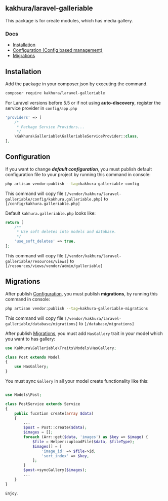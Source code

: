 ## kakhura/laravel-galleriable

This package is for create modules, which has media gallery.
### Docs
* [Installation](#installation)
* [Configuration (Config based management)](#configuration)
* [Migrations](#migrations)

## Installation
Add the package in your composer.json by executing the command.

```bash
composer require kakhura/laravel-galleriable
```

For Laravel versions before 5.5 or if not using **auto-discovery**, register the service provider in `config/app.php`

```php
'providers' => [
    /*
     * Package Service Providers...
     */
    \Kakhura\Galleriable\GalleriableServiceProvider::class,
],
```


## Configuration

If you want to change ***default configuration***, you must publish default configuration file to your project by running this command in console:
```bash
php artisan vendor:publish --tag=kakhura-galleriable-config
```

This command will copy file `[/vendor/kakhura/laravel-galleriable/config/kakhura.galleriable.php]` to `[/config/kakhura.galleriable.php]`

Default `kakhura.galleriable.php` looks like:
```php
return [
    /**
     * Use soft deletes into models and database.
     */
    'use_soft_deletes' => true,
];
```

This command will copy file `[/vendor/kakhura/laravel-galleriable/resources/views]` to `[/resources/views/vendor/admin/galleriable]`

## Migrations
After publish [Configuration](#configuration), you must publish **migrations**, by running this command in console:
```bash
php artisan vendor:publish --tag=kakhura-galleriable-migrations
```

This command will copy file `[/vendor/kakhura/laravel-galleriable/database/migrations]` to `[/database/migrations]`

After publish [Migrations](#migrations), you must add `HasGallery` trait in your model which you want to has gallery:
```php
use Kakhura\Galleriable\Traits\Models\HasGallery;

class Post extends Model
{
    use HasGallery;
}

```
You must sync `Gallery` in all your model create functionality like this:
```php

use Models\Post;

class PostService extends Service
{
    public fucntion create(array $data) 
    {
        ...
        $post = Post::create($data);
        $images = [];
        foreach (Arr::get($data, 'images') as $key => $image) {
            $file = Helper::uploadFile($data, $fileType);
            $images[] = [
                'image_id' => $file->id,
                'sort_index' => $key,
            ];
        }
        $post->syncGallery($images);
        ...
    }
}

Enjoy.
